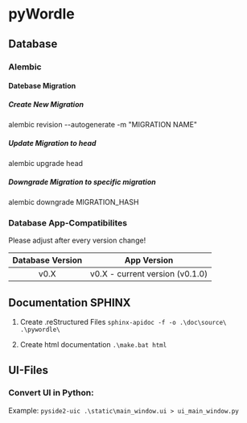 # pyWordle

## Database
### Alembic
#### Datebase Migration
##### Create New Migration
alembic revision --autogenerate -m "MIGRATION NAME"

##### Update Migration to head
alembic upgrade head

##### Downgrade Migration to specific migration
alembic downgrade MIGRATION_HASH

### Database App-Compatibilites
Please adjust after every version change!

| Database Version  | App Version |
| :---: | :---: |
| v0.X  | v0.X - current version (v0.1.0) |

## Documentation SPHINX
1. Create .reStructured Files 
`sphinx-apidoc -f -o .\doc\source\ .\pywordle\`

2. Create html documentation
`.\make.bat html`

## UI-Files
### Convert UI in Python:
Example: `pyside2-uic .\static\main_window.ui > ui_main_window.py`
